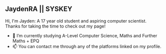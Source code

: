 <h2>JaydenRA || SYSKEY</h2>
Hi, I'm Jayden: A 17 year old student and aspiring computer scientist. 
Thanks for taking the time to check out my page!

- :notebook: I’m currently studying A-Level Computer Science, Maths and Further Maths + EPQ
- 📫 You can contact me through any of the platforms linked on my profile.
